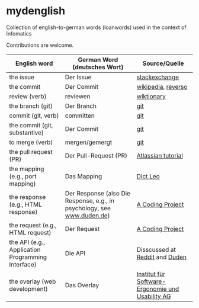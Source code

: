 # mydenglish
Collection of english-to-german words (loanwords) used in the context of Infomatics

Contributions are welcome.

|English word|German Word (deutsches Wort)|Source/Quelle|
| ---------- | -------------------------- |-------------|
| the issue  | Der Issue                  | [stackexchange](https://german.stackexchange.com/questions/30206/whats-the-right-article-for-issue-in-german)|
| the commit | Der Commit                 | [wikipedia](https://de.wikipedia.org/wiki/Commit), [reverso](https://context.reverso.net/%C3%BCbersetzung/deutsch-englisch/der+Commit)|
| review (verb) | reviewen                 | [wiktionary](https://de.wiktionary.org/wiki/reviewen#:~:text=Herkunft%3A,vom%20englischen%20Verb%20review&text=Sinnverwandte%20W%C3%B6rter%3A,pr%C3%BCfen%2C%20rezensieren%2C%20testen%2C%20%C3%BCberpr%C3%BCfen)|
| the branch (git) | Der Branch | [git](https://git-scm.com/book/de/v2/Git-Branching-Branch-Management)|
| commit (git, verb) | committen | [git](https://git-scm.com/book/de/v2/Git-Grundlagen-Ungewollte-%C3%84nderungen-r%C3%BCckg%C3%A4ngig-machen)|
| the commit (git, substantive) | Der Commit | [git](https://git-scm.com/book/de/v2/Git-Grundlagen-Ungewollte-%C3%84nderungen-r%C3%BCckg%C3%A4ngig-machen)|
| to merge (verb) | mergen/gemergt | [git](https://git-scm.com/book/de/v2/Git-Branching-Einfaches-Branching-und-Merging)|
| the pull request (PR) | Der Pull-Request (PR) | [Atlassian tutorial](https://www.atlassian.com/de/git/tutorials/making-a-pull-request)|
| the mapping (e.g., port mapping) | Das Mapping | [Dict Leo](https://dict.leo.org/englisch-deutsch/mapping)|
| the response (e.g., HTML response) | Der Response (also Die Response, e.g., in psychology, see www.duden.de) | [A Coding Project](https://www.a-coding-project.de/ratgeber/http/response-codes)|
| the request (e.g., HTML request) | Der Request | [A Coding Project](https://www.a-coding-project.de/ratgeber/http/response-codes)|
| the API (e.g., Application Programming Interface) | Die API | Disscussed at [Reddit](https://www.reddit.com/r/de_EDV/comments/ypp87q/sagt_ihr_die_api_oder_das_api/?rdt=37011) and [Duden](https://www.duden.de/sprachwissen/sprachratgeber/Das-Genus-von-Fremdw%C3%B6rtern)|
| the overlay (web development) | Das Overlay | [Institut für Software-Ergonomie und Usability AG](https://www.usability.ch/news/uebermaessige-verwendung-overlays.html)|

